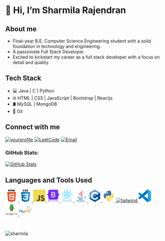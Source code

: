 **<h1>👋 Hi, I’m Sharmila Rajendran</h1>**

**<h2>About me</h2>**
- Final-year B.E. Computer Science Engineering student with a solid foundation in technology and engineering.
- A passionate Full Stack Developer.
- Excited to kickstart my career as a full stack developer with a focus on detail and quality.

**<h2>Tech Stack</h2>**
- 💻 Java | C | Python
- 🌐 HTML | CSS | JavaScript | Bootstrap | Reactjs
- 🛢  MySQL | MongoDB 
- 🔧 Git 

**<h2>Connect with me</h2>**
    <p align="left">
    <a href="linkedin.com/in/sharmila-rajendran-092a35255/" target="blank"><img align="center" src="https://www.vectorlogo.zone/logos/linkedin/linkedin-icon.svg" alt="yourprofile" height="30" width="40" /></a>
    <a href="https://leetcode.com/u/Sharmila_Rajendran/" target="blank"><img align="center" src="https://cdn.iconscout.com/icon/free/png-512/free-leetcode-3521542-2944960.png?f=avif&w=256" alt="LeetCode" height="30" width="40" /></a>
    <a href="mailto:sharmila300803@gmail.com" target="blank">
        <img align="center" src="https://www.vectorlogo.zone/logos/gmail/gmail-icon.svg" alt="Email" height="30" width="40" />
    </a>
    </p>

**<h3 align="left">GitHub Stats:</h3>**
<p align="left">
  <a href="https://github.com/Sharmila-Rajendran/github-readme-stats">
    <img align="center" src="https://github-readme-stats.vercel.app/api?username=Sharmila-Rajendran&show_icons=true&hide_title=true&hide=prs&count_private=true&include_all_commits=true&hide_border=true&bg_color=000000&text_color=ffffff" alt="GitHub Stats" />
  </a>
</p>

**<h2>Languages and Tools Used</h2>**
<p align="left"> 
  <a href="https://www.w3.org/html/" target="_blank" rel="noreferrer"> <img src="https://raw.githubusercontent.com/devicons/devicon/master/icons/html5/html5-original-wordmark.svg" alt="html5" width="40" height="40"/> </a>
  <a href="https://www.w3schools.com/css/" target="_blank" rel="noreferrer"> <img src="https://raw.githubusercontent.com/devicons/devicon/master/icons/css3/css3-original-wordmark.svg" alt="css3" width="40" height="40"/> </a>
  <a href="https://developer.mozilla.org/en-US/docs/Web/JavaScript" target="_blank" rel="noreferrer"> 
    <img src="https://raw.githubusercontent.com/devicons/devicon/master/icons/javascript/javascript-original.svg" alt="javascript" width="40" height="40"/> 
  </a>
  <a href="https://getbootstrap.com" target="_blank" rel="noreferrer"> <img src="https://raw.githubusercontent.com/devicons/devicon/master/icons/bootstrap/bootstrap-plain-wordmark.svg" alt="bootstrap" width="40" height="40"/> </a> 
   <a href="https://reactjs.org/" target="_blank" rel="noreferrer"> <img src="https://raw.githubusercontent.com/devicons/devicon/master/icons/react/react-original-wordmark.svg" alt="react" width="40" height="40"/> </a>
  <a href="https://www.java.com" target="_blank" rel="noreferrer"> <img src="https://raw.githubusercontent.com/devicons/devicon/master/icons/java/java-original.svg" alt="java" width="40" height="40"/> </a> 
  <a href="https://www.cprogramming.com/" target="_blank" rel="noreferrer"> <img src="https://raw.githubusercontent.com/devicons/devicon/master/icons/c/c-original.svg" alt="c" width="40" height="40"/> </a>  
  <a href="https://www.python.org" target="_blank" rel="noreferrer"> <img src="https://raw.githubusercontent.com/devicons/devicon/master/icons/python/python-original.svg" alt="python" width="40" height="40"/> </a> 
  <a href="https://tailwindcss.com/" target="_blank" rel="noreferrer"> <img src="https://www.vectorlogo.zone/logos/tailwindcss/tailwindcss-icon.svg" alt="tailwind" width="40" height="40"/> </a> 
  
  <a href="https://code.visualstudio.com/" target="_blank" rel="noreferrer"> 
    <img src="https://raw.githubusercontent.com/devicons/devicon/master/icons/vscode/vscode-original.svg" alt="vs code" width="40" height="40"/> 
  </a>
  <a href="https://www.mongodb.com/" target="_blank" rel="noreferrer"> 
    <img src="https://raw.githubusercontent.com/devicons/devicon/master/icons/mongodb/mongodb-original-wordmark.svg" alt="mongodb" width="40" height="40"/> 
  </a>
  <a href="https://www.mysql.com/" target="_blank" rel="noreferrer"> 
    <img src="https://raw.githubusercontent.com/devicons/devicon/master/icons/mysql/mysql-original-wordmark.svg" alt="mysql" width="40" height="40"/> 
  </a>
</p><br>

<p><img align="left" src="https://github-readme-stats.vercel.app/api/top-langs?username=Sharmila-Rajendran&show_icons=true&locale=en&layout=compact" alt="sharmila" /></p>





<!---
Sharmila-Rajendran/Sharmila-Rajendran is a ✨ special ✨ repository because its `README.md` (this file) appears on your GitHub profile.
You can click the Preview link to take a look at your changes.
--->
